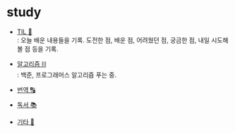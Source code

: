 # study

- [TIL 📝](https://github.com/dmydms/study/tree/main/TIL)  
  : 오늘 배운 내용들을 기록. 도전한 점, 배운 점, 어려웠던 점, 궁금한 점, 내일 시도해볼 점 등을 기록. 

- [알고리즘 ⛓](https://github.com/dmydms/study/tree/main/알고리즘)  
  : 백준, 프로그래머스 알고리즘 푸는 중.

- [번역 🔠](https://github.com/dmydms/study/tree/main/번역)
- [독서 📚](https://github.com/dmydms/study/tree/main/독서)
- [기타 🎸](https://github.com/dmydms/study/tree/main/기타)
